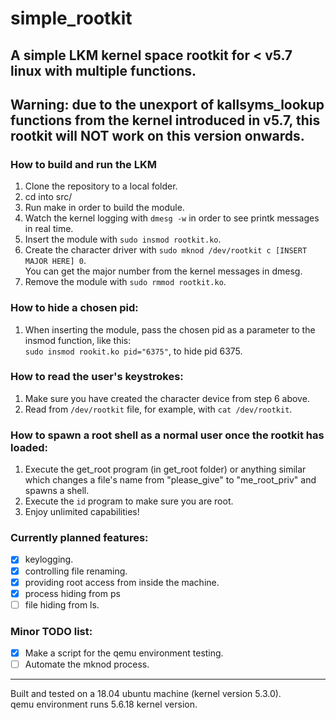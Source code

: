 # simple_rootkit
## A simple LKM kernel space rootkit for < v5.7 linux with multiple functions.
## Warning: due to the unexport of kallsyms_lookup functions from the kernel introduced in v5.7, this rootkit will NOT work on this version onwards.

### How to build and run the LKM
1. Clone the repository to a local folder.
2. cd into src/
3. Run make in order to build the module.
4. Watch the kernel logging with `dmesg -w` in order to see printk messages in real time.
5. Insert the module with `sudo insmod rootkit.ko`.
6. Create the character driver with `sudo mknod /dev/rootkit c [INSERT MAJOR HERE] 0`.  
   You can get the major number from the kernel messages in dmesg.
7. Remove the module with `sudo rmmod rootkit.ko`.

### How to hide a chosen pid:
1. When inserting the module, pass the chosen pid as a parameter to the insmod function, like this:  
   `sudo insmod rookit.ko pid="6375"`, to hide pid 6375.


### How to read the user's keystrokes:
1. Make sure you have created the character device from step 6 above.
2. Read from `/dev/rootkit` file, for example, with `cat /dev/rootkit`.

### How to spawn a root shell as a normal user once the rootkit has loaded:
1. Execute the get_root program (in get_root folder) or anything similar which changes a file's name from "please_give" to "me_root_priv" and spawns a shell.
2. Execute the `id` program to make sure you are root.
3. Enjoy unlimited capabilities!

### Currently planned features:
- [x] keylogging.
- [x] controlling file renaming.
- [x] providing root access from inside the machine.
- [x] process hiding from ps
- [ ] file hiding from ls.

### Minor TODO list:
- [x] Make a script for the qemu environment testing.
- [ ] Automate the mknod process.
  
---

Built and tested on a 18.04 ubuntu machine (kernel version 5.3.0).  
qemu environment runs 5.6.18 kernel version.
